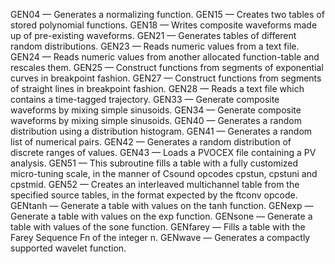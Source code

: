 GEN04 — Generates a normalizing function.
GEN15 — Creates two tables of stored polynomial functions.
GEN18 — Writes composite waveforms made up of pre-existing waveforms.
GEN21 — Generates tables of different random distributions.
GEN23 — Reads numeric values from a text file.
GEN24 — Reads numeric values from another allocated function-table and rescales them.
GEN25 — Construct functions from segments of exponential curves in breakpoint fashion.
GEN27 — Construct functions from segments of straight lines in breakpoint fashion.
GEN28 — Reads a text file which contains a time-tagged trajectory.
GEN33 — Generate composite waveforms by mixing simple sinusoids.
GEN34 — Generate composite waveforms by mixing simple sinusoids.
GEN40 — Generates a random distribution using a distribution histogram.
GEN41 — Generates a random list of numerical pairs.
GEN42 — Generates a random distribution of discrete ranges of values.
GEN43 — Loads a PVOCEX file containing a PV analysis.
GEN51 — This subroutine fills a table with a fully customized micro-tuning scale, in the manner of Csound opcodes cpstun, cpstuni and cpstmid.
GEN52 — Creates an interleaved multichannel table from the specified source tables, in the format expected by the ftconv opcode.
GENtanh — Generate a table with values on the tanh function.
GENexp — Generate a table with values on the exp function.
GENsone — Generate a table with values of the sone function.
GENfarey — Fills a table with the Farey Sequence Fn of the integer n.
GENwave — Generates a compactly supported wavelet function.